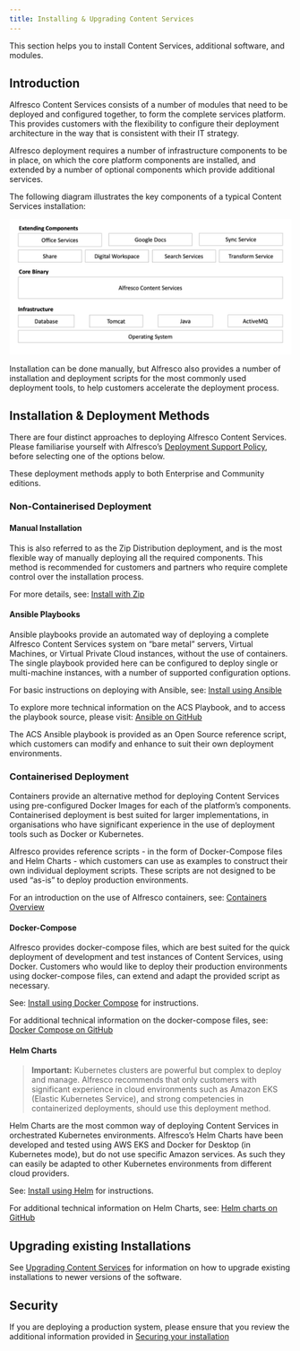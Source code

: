 ```yaml
---
title: Installing & Upgrading Content Services
---
```


This section helps you to install Content Services, additional software, and modules. 

## Introduction

Alfresco Content Services consists of a number of modules that need to be deployed and configured together, to form the complete services platform. This provides customers with the flexibility to configure their deployment architecture in the way that is consistent with their IT strategy.

Alfresco deployment requires a number of infrastructure components to be in place, on which the core platform components are installed, and extended by a number of optional components which provide additional services. 

The following diagram illustrates the key components of a typical Content Services installation:

<img src="../../images/acs-typical-installation.png" width="750">

Installation can be done manually, but Alfresco also provides a number of installation and deployment scripts for the most commonly used deployment tools, to help customers accelerate the deployment process. 

## Installation & Deployment Methods

There are four distinct approaches to deploying Alfresco Content Services. Please familiarise yourself with Alfresco’s [Deployment Support Policy](https://docs.alfresco.com/support/latest/policies/containerization/), before selecting one of the options below.

These deployment methods apply to both Enterprise and Community editions.

### Non-Containerised Deployment

#### Manual Installation

This is also referred to as the Zip Distribution deployment, and is the most flexible way of manually deploying all the required components. This method is recommended for customers and partners who require complete control over the installation process. 

For more details, see: [Install with Zip](./zip/) 

#### Ansible Playbooks

Ansible playbooks provide an automated way of deploying a complete Alfresco Content Services system on “bare metal” servers, Virtual Machines, or Virtual Private Cloud instances, without the use of containers. The single playbook provided here can be configured to deploy single or multi-machine instances, with a number of supported configuration options. 

For basic instructions on deploying with Ansible, see: [Install using Ansible](./ansible.md) 

To explore more technical information on the ACS Playbook, and to access the playbook source, please visit: [Ansible on GitHub](https://github.com/Alfresco/alfresco-ansible-deployment) 

The ACS Ansible playbook is provided as an Open Source reference script, which customers can modify and enhance to suit their own deployment environments. 

### Containerised Deployment

Containers provide an alternative method for deploying Content Services using pre-configured Docker Images for each of the platform’s components. Containerised deployment is best suited for larger implementations, in organisations who have significant experience in the use of deployment tools such as Docker or Kubernetes.

Alfresco provides reference scripts - in the form of Docker-Compose files and Helm Charts - which customers can use as examples to construct their own individual deployment scripts. These scripts are not designed to be used “as-is” to deploy production environments.

For an introduction on the use of Alfresco containers, see: [Containers Overview](./containers/)

#### Docker-Compose

Alfresco provides docker-compose files, which are best suited for the quick deployment of development and test instances of Content Services, using Docker. Customers who would like to deploy their production environments using docker-compose files, can extend and adapt the provided script as necessary.

See: [Install using Docker Compose](./containers/docker-compose/) for instructions.

For additional technical information on the docker-compose files, see: [Docker Compose on GitHub](https://github.com/Alfresco/acs-deployment/blob/master/docs/docker-compose/README.md) 

#### Helm Charts

> **Important:** Kubernetes clusters are powerful but complex to deploy and manage. Alfresco recommends that only customers with significant experience in cloud environments such as Amazon EKS (Elastic Kubernetes Service), and strong competencies in containerized deployments, should use this deployment method. 

Helm Charts are the most common way of deploying Content Services in orchestrated Kubernetes environments. Alfresco’s Helm Charts have been developed and tested using AWS EKS and Docker for Desktop (in Kubernetes mode), but do not use specific Amazon services. As such they can easily be adapted to other Kubernetes environments from different cloud providers. 

See: [Install using Helm](./containers/helm/) for instructions.

For additional technical information on Helm Charts, see: [Helm charts on GitHub](https://github.com/Alfresco/acs-deployment/blob/master/docs/helm/README.md) 

## Upgrading existing Installations

See [Upgrading Content Services](./upgrade/) for information on how to upgrade existing installations to newer versions of the software. 

## Security

If you are deploying a production system, please ensure that you review the additional information provided in [Securing your installation](../admin/securing-install.md)

